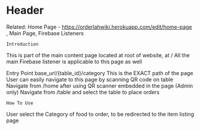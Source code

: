 <!-- TITLE: Order Page -->
<!-- SUBTITLE: Page where user browse the menu and places order -->

# Header

Related:
Home Page - https://orderlahwiki.herokuapp.com/edit/home-page
, Main Page, Firebase Listeners

	Introduction
This is part of the main content page located at root of website, at /
All the main Firebase listener is applicable to this page as well

Entry Point
base_url/{table_id}/category
This is the EXACT path of the page
User can easily navigate to this page by scanning QR code on table
Navigate from /home after using QR scanner embedded in the page
(Admin only) Navigate from /table and select the table to place orders

	How To Use
User select the Category of food to order, to be redirected to the item listing page


